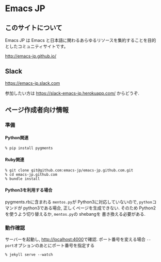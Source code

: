 # Emacs JP

## このサイトについて
Emacs JP は Emacs と日本語に関わるあらゆるリソースを集約することを目的としたコミュニティサイトです。

<http://emacs-jp.github.io/>

## Slack

<https://emacs-jp.slack.com>

参加したい方は https://slack-emacs-jp.herokuapp.com/ からどうぞ.

## ページ作成者向け情報

### 準備

#### Python関連

```
% pip install pygments
```

#### Ruby関連

```
% git clone git@github.com:emacs-jp/emacs-jp.github.com.git
% cd emacs-jp.github.com
% bundle install
```

#### Python3を利用する場合

pygments.rbに含まれる `mentos.py`が Python3に対応していないので,
`python`コマンドが python3である場合, 正しくページを生成できない.
そのため Python2を使うよう切り替えるか, `mentos.py`の shebangを
書き換える必要がある.


### 動作確認
サーバーを起動し, [http://localhost:4000](http://localhost:4000)で確認.
ポート番号を変える場合 `--port`オプションのあとにポート番号を指定する

```
% jekyll serve --watch
```
